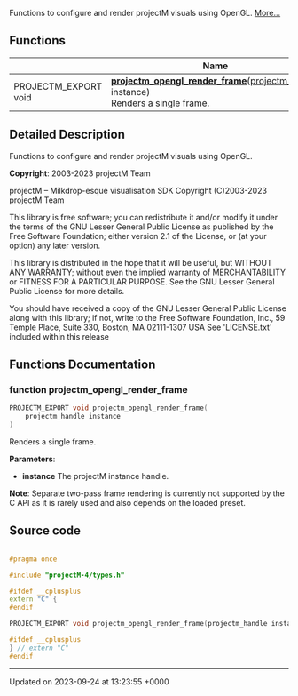 Functions to configure and render projectM visuals using OpenGL.  [More...](#detailed-description)

## Functions

|                | Name           |
| -------------- | -------------- |
| PROJECTM_EXPORT void | **[projectm_opengl_render_frame](/projectmapi/projectm/render__opengl.md#function-projectm-opengl-render-frame)**([projectm_handle](/projectmapi/projectm/types.md#typedef-projectm-handle) instance)<br>Renders a single frame.  |

## Detailed Description

Functions to configure and render projectM visuals using OpenGL. 

**Copyright**: 2003-2023 projectM Team


projectM &ndash; Milkdrop-esque visualisation SDK Copyright (C)2003-2023 projectM Team

This library is free software; you can redistribute it and/or modify it under the terms of the GNU Lesser General Public License as published by the Free Software Foundation; either version 2.1 of the License, or (at your option) any later version.

This library is distributed in the hope that it will be useful, but WITHOUT ANY WARRANTY; without even the implied warranty of MERCHANTABILITY or FITNESS FOR A PARTICULAR PURPOSE. See the GNU Lesser General Public License for more details.

You should have received a copy of the GNU Lesser General Public License along with this library; if not, write to the Free Software Foundation, Inc., 59 Temple Place, Suite 330, Boston, MA 02111-1307 USA See 'LICENSE.txt' included within this release 


## Functions Documentation

### function projectm_opengl_render_frame

```cpp
PROJECTM_EXPORT void projectm_opengl_render_frame(
    projectm_handle instance
)
```

Renders a single frame. 

**Parameters**: 

  * **instance** The projectM instance handle. 


**Note**: Separate two-pass frame rendering is currently not supported by the C API as it is rarely used and also depends on the loaded preset.



## Source code

```cpp

#pragma once

#include "projectM-4/types.h"

#ifdef __cplusplus
extern "C" {
#endif

PROJECTM_EXPORT void projectm_opengl_render_frame(projectm_handle instance);

#ifdef __cplusplus
} // extern "C"
#endif
```


-------------------------------

Updated on 2023-09-24 at 13:23:55 +0000
